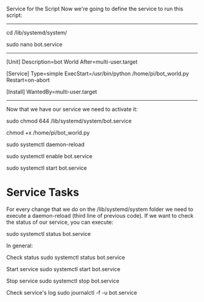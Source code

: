 Service for the Script
Now we're going to define the service to run this script:

---

cd /lib/systemd/system/

sudo nano bot.service

---

[Unit]
Description=bot World
After=multi-user.target

[Service]
Type=simple
ExecStart=/usr/bin/python /home/pi/bot_world.py
Restart=on-abort

[Install]
WantedBy=multi-user.target

---

Now that we have our service we need to activate it:

sudo chmod 644 /lib/systemd/system/bot.service

chmod +x /home/pi/bot_world.py

sudo systemctl daemon-reload

sudo systemctl enable bot.service

sudo systemctl start bot.service

# Service Tasks

For every change that we do on the /lib/systemd/system folder we need to execute a daemon-reload (third line of previous code). If we want to check the status of our service, you can execute:

sudo systemctl status bot.service

In general:

Check status
sudo systemctl status bot.service

Start service
sudo systemctl start bot.service

Stop service
sudo systemctl stop bot.service

Check service's log
sudo journalctl -f -u bot.service